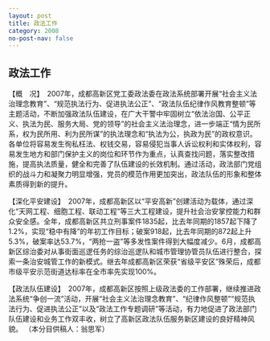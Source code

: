 ```yaml
---
layout: post
title: 政法工作
category: 2008
no-post-nav: false
---
```


##  政法工作

【概　况】　2007年，成都高新区党工委政法委在政法系统部署开展“社会主义法治理念教育”、“规范执法行为、促进执法公正”、“政法队伍纪律作风教育整顿”等主题活动，不断加强政法队伍建设，在广大干警中牢固树立“依法治国、公平正义、执法为民、服务大局、党的领导”的社会主义法治理念，进一步端正“情为民所系，权为民所用、利为民所谋”的执法理念和“执法为公，执政为民”的政权意识。各单位将容易发生徇私枉法、权钱交易，容易侵犯当事人诉讼权利和实体权利，容易发生地方和部门保护主义的岗位和环节作为重点，认真查找问题，落实整改措施，提高执法质量，健全和完善了队伍建设的长效机制。通过活动，政法部门党组织的战斗力和凝聚力明显增强，党员的模范作用更加突出，政法队伍的形象和整体素质得到新的提升。
 
【深化平安建设】　2007年，成都高新区以“平安高新”创建活动为载体，通过深化“天网工程、细胞工程、联动工程”等三大工程建设，提升社会治安掌控能力和群众安全感。全年，成都高新区共立刑事案件1835起，比去年同期的1857起下降了1.2%，实现“稳中有降”的年初工作目标；破案918起，比去年同期的872起上升5.3%，破案率达53.7%，“两抢一盗”等多发性案件得到大幅度减少。6月，成都高新区综治委对从事街面巡逻任务的综治巡逻队和城市管理协管员队伍进行整合，探索一条治安城管工作的新模式。继去年成都高新区荣获“省级平安区”殊荣后，成都市级平安示范街道达标率在全市率先实现100%。
 
【政法队伍建设】　2007年，成都高新区按照上级政法委的工作部署，继续推进政法系统“争创一流”活动，开展“社会主义法治理念教育”、“纪律作风整顿”“规范执法行为、促进执法公正”以及“政法工作专题调研”等活动，有力地促进了政法部门队伍建设和业务工作双丰收，树立了高新区政法队伍服务新区建设的良好精神风貌。
（本分目供稿人：翁思军）
 